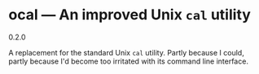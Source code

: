 # ocal — An improved Unix `cal` utility

0.2.0

A replacement for the standard Unix `cal` utility. Partly because I could,
partly because I'd become too irritated with its command line interface.
